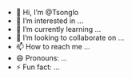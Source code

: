 - 👋 Hi, I’m @Tsonglo
- 👀 I’m interested in ...
- 🌱 I’m currently learning ...
- 💞️ I’m looking to collaborate on ...
- 📫 How to reach me ...
- 😄 Pronouns: ...
- ⚡ Fun fact: ...

<!---
Tsonglo/Tsonglo is a ✨ special ✨ repository because its `README.md` (this file) appears on your GitHub profile.
You can click the Preview link to take a look at your changes.
--->
